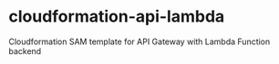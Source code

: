 # cloudformation-api-lambda
Cloudformation SAM template for API Gateway with Lambda Function backend
